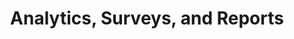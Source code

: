 ---
_db_id: 372
content_type: topic
nqf: ncit
ready: false
tags: []
title: Analytics, Surveys, and Reports
unit_standards:
- 115365
---